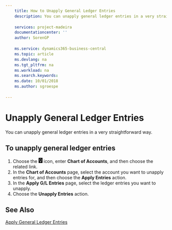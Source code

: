 ```yaml
---
    title: How to Unapply General Ledger Entries
    description: You can unapply general ledger entries in a very straightforward way.

    services: project-madeira 
    documentationcenter: ''
    author: SorenGP

    ms.service: dynamics365-business-central
    ms.topic: article
    ms.devlang: na
    ms.tgt_pltfrm: na
    ms.workload: na
    ms.search.keywords:
    ms.date: 10/01/2018
    ms.author: sgroespe

---
```

# Unapply General Ledger Entries
You can unapply general ledger entries in a very straightforward way.  

## To unapply general ledger entries  

1.  Choose the ![Search for Page or Report](../../media/ui-search/search_small.png "Search for Page or Report icon") icon, enter **Chart of Accounts**, and then choose the related link.  
2.  In the **Chart of Accounts** page, select the account you want to unapply entries for, and then choose the **Apply Entries** action.  
3.  In the **Apply G/L Entries** page, select the ledger entries you want to unapply.  
4.  Choose the **Unapply Entries** action.  

## See Also  
[Apply General Ledger Entries](how-to-apply-general-ledger-entries.md)
